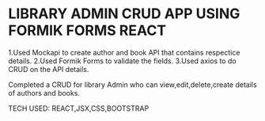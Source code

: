 # LIBRARY ADMIN CRUD APP USING FORMIK FORMS REACT

1.Used Mockapi to create author and book API that contains respectice details.
2.Used Formik Forms to validate the fields.
3.Used axios to do CRUD on the API details.

Completed a CRUD for library Admin who can view,edit,delete,create details of authors and books.

TECH USED: REACT,JSX,CSS,BOOTSTRAP

